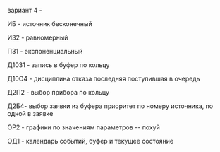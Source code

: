 вариант 4 -

ИБ - источник бесконечный

И32 - равномерный

П31 - экспоненциальный

Д1031 - запись в буфер по кольцу

Д10О4 - дисциплина отказа последняя поступившая в очередь

Д2П2 - выбор прибора по кольцу

Д2Б4- выбор заявки из буфера приоритет по номеру источника, по одной в заявке

ОР2 - графики по значениям параметров -- похуй

ОД1 - календарь событий, буфер и текущее состояние

